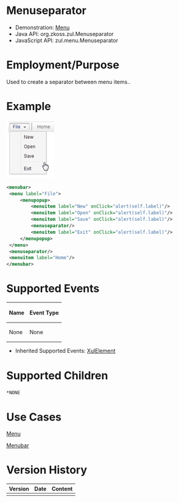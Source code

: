 

# Menuseparator

- Demonstration: [Menu](http://www.zkoss.org/zkdemo/menu)
- Java API: <javadoc>org.zkoss.zul.Menuseparator</javadoc>
- JavaScript API:
  <javadoc directory="jsdoc">zul.menu.Menuseparator</javadoc>


# Employment/Purpose

Used to create a separator between menu items..

# Example

![](/zk_component_ref/images/ZKComRef_Menuseparator.png)

```xml
<menubar>
 <menu label="File">
     <menupopup>
         <menuitem label="New" onClick="alert(self.label)"/>
         <menuitem label="Open" onClick="alert(self.label)"/>
         <menuitem label="Save" onClick="alert(self.label)"/>
         <menuseparator/>
         <menuitem label="Exit" onClick="alert(self.label)"/>
     </menupopup>
 </menu>
 <menuseparator/>
 <menuitem label="Home"/>
</menubar>
```

# Supported Events

<table>
<thead>
<tr class="header">
<th><center>
<p>Name</p>
</center></th>
<th><center>
<p>Event Type</p>
</center></th>
</tr>
</thead>
<tbody>
<tr class="odd">
<td><p>None</p></td>
<td><p>None</p></td>
</tr>
</tbody>
</table>

- Inherited Supported Events: [ XulElement]({{site.baseurl}}/zk_component_ref/base_components/xulelement#Supported_Events)

# Supported Children

`*NONE`

# Use Cases

[ Menu]({{site.baseurl}}/zk_component_ref/essential_components/menu#Use_Cases)

[ Menubar]({{site.baseurl}}/zk_component_ref/essential_components/menu/menubar#Use_Cases)

# Version History



| Version | Date | Content |
|---------|------|---------|
|         |      |         |


